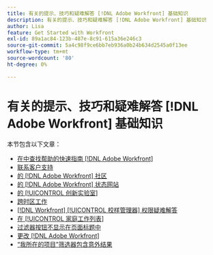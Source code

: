 ```yaml
---
title: 有关的提示、技巧和疑难解答 [!DNL Adobe Workfront] 基础知识
description: 有关的提示、技巧和疑难解答 [!DNL Adobe Workfront] 基础知识
author: Lisa
feature: Get Started with Workfront
exl-id: 89a1ac84-123b-487e-8c91-615a36e246c3
source-git-commit: 5a4c98f9ce6bb7eb936a0b24b634d2545a0f13ee
workflow-type: tm+mt
source-wordcount: '80'
ht-degree: 0%

---
```


# 有关的提示、技巧和疑难解答 [!DNL Adobe Workfront] 基础知识

本节包含以下文章：

* [在中查找帮助的快速指南 [!DNL Adobe Workfront]](../../workfront-basics/tips-tricks-and-troubleshooting/guide-for-help-in-workfront.md)
* [联系客户支持](../../workfront-basics/tips-tricks-and-troubleshooting/contact-customer-support.md)
* [的 [!DNL Adobe Workfront] 社区](../../workfront-basics/tips-tricks-and-troubleshooting/workfront-community.md)
* [的 [!DNL Adobe Workfront] 状态网站](../../workfront-basics/tips-tricks-and-troubleshooting/understand-the-status-site.md)
* [的 [!UICONTROL 创新实验室]](../../workfront-basics/tips-tricks-and-troubleshooting/idea-exchange.md)
* [跨时区工作](../../workfront-basics/tips-tricks-and-troubleshooting/working-across-timezones.md)
* [[!DNL Workfront] [!UICONTROL 校样管理器] 权限疑难解答](../../workfront-basics/tips-tricks-and-troubleshooting/wp-manager-permissions-troubleshooting.md)
* [在 [!UICONTROL 家庭工作列表]](../../workfront-basics/tips-tricks-and-troubleshooting/duplicate-apprval-processes-home.md)
* [过滤器按钮不显示在页面标题中](../../workfront-basics/tips-tricks-and-troubleshooting/filter-buttons-do-not-display-in-page-headers.md)
* [更改 [!DNL Adobe Workfront]](../tips-tricks-and-troubleshooting/change-date-format-chrome.md)
* [“我所在的项目”筛选器包含意外结果](../tips-tricks-and-troubleshooting/projects-im-on-filter-including-unexpected-results.md)
